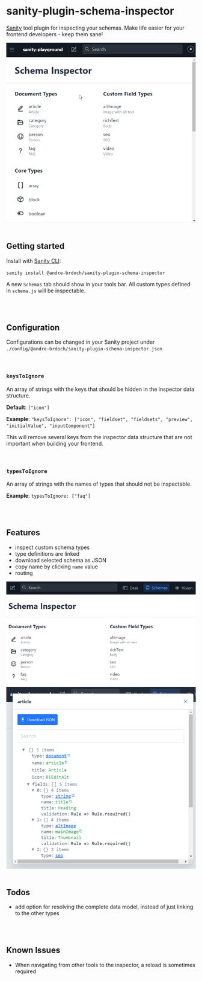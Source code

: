 # sanity-plugin-schema-inspector

[Sanity](https://www.sanity.io/) tool plugin for inspecting your schemas. Make life easier for your frontend developers - keep them sane!

<img src="https://github.com/andre-brdoch/sanity-plugin-schema-inspector/blob/master/docs/demo.gif">

<br/>
<br/>

## Getting started

Install with [Sanity CLI](https://www.sanity.io/docs/cli):

`sanity install @andre-brdoch/sanity-plugin-schema-inspector`

A new `Schemas` tab should show in your tools bar. All custom types defined in `schema.js` will be inspectable.

<br/>
<br/>

## Configuration

Configurations can be changed in your Sanity project under `./config/@andre-brdoch/sanity-plugin-schema-inspector.json`

<br/>

### `keysToIgnore`

An array of strings with the keys that should be hidden in the inspector data structure.

**Default**: `["icon"]`

**Example**:
`"keysToIgnore": ["icon", "fieldset", "fieldsets", "preview", "initialValue", "inputComponent"]`

This will remove several keys from the inspector data structure that are not important when building your frontend.

<br/>

### `typesToIgnore`

An array of strings with the names of types that should not be inspectable.

**Example**: `typesToIgnore: ["faq"]`

<br/>
<br/>

## Features

- inspect custom schema types
- type definitions are linked
- download selected schema as JSON
- copy name by clicking `name` value
- routing

<img src="https://github.com/andre-brdoch/sanity-plugin-schema-inspector/blob/master/docs/overview.png">

<img src="https://github.com/andre-brdoch/sanity-plugin-schema-inspector/blob/master/docs/inspector.png">

<br/>
<br/>

## Todos

- add option for resolving the complete data model, instead of just linking to the other types

<br/>
<br/>

## Known Issues

- When navigating from other tools to the inspector, a reload is sometimes required
